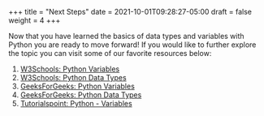 +++
title = "Next Steps"
date = 2021-10-01T09:28:27-05:00
draft = false
weight = 4
+++

Now that you have learned the basics of data types and variables with Python you are ready to move forward! If you would like to further explore the topic you can visit some of our favorite resources below:

1. [W3Schools: Python Variables](https://www.w3schools.com/python/python_variables.asp)
1. [W3Schools: Python Data Types](https://www.w3schools.com/python/python_datatypes.asp)
1. [GeeksForGeeks: Python Variables](https://www.geeksforgeeks.org/python-variables/)
1. [GeeksForGeeks: Python Data Types](https://www.geeksforgeeks.org/python-data-types/)
1. [Tutorialspoint: Python - Variables](https://www.tutorialspoint.com/python/python_variables.htm)